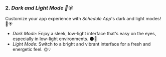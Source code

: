 ### 2. *Dark and Light Mode 🌙☀️*

Customize your app experience with *Schedule App*'s dark and light modes! 🌙☀️

- *Dark Mode:* Enjoy a sleek, low-light interface that's easy on the eyes, especially in low-light environments. 🌑🖤  
- *Light Mode:* Switch to a bright and vibrant interface for a fresh and energetic feel. 🌞💡
